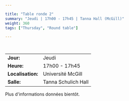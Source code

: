 ```yaml
---

title: "Table ronde 2"
summary: "Jeudi | 17h00 - 17h45 | Tanna Hall (McGill)"
weight: 360
tags: ["Thursday", "Round table"]

---
```


<br>

| | |
| - | - |
| **Jour:** | Jeudi |
| **Heure:** | 17h00 - 17h45 |
| **Localisation:** | Université McGill |
| **Salle:** | Tanna Schulich Hall |

Plus d'informations données bientôt. 